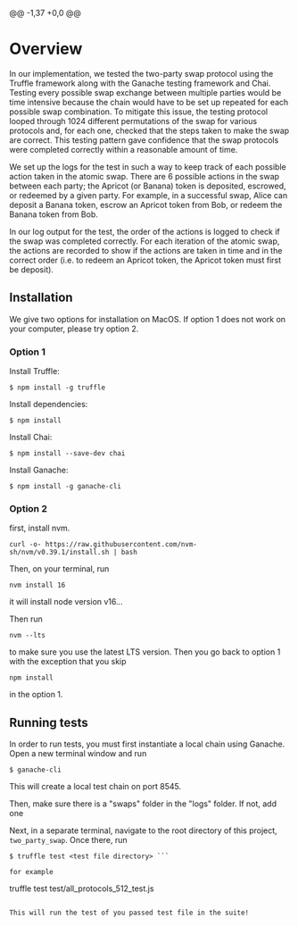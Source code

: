 @@ -1,37 +0,0 @@

# Overview

In our implementation, we tested the two-party swap protocol using the Truffle framework along with the Ganache testing framework and Chai. Testing every possible swap exchange between multiple parties would be time intensive because the chain would have to be set up repeated for each possible swap combination. To mitigate this issue, the testing protocol looped through 1024 different permutations of the swap for various protocols and, for each one, checked that the steps taken to make the swap are correct. This testing pattern gave confidence that the swap protocols were completed correctly within a reasonable amount of time.

We set up the logs for the test in such a way to keep track of each possible action taken in the atomic swap. There are 6 possible actions in the swap between each party; the Apricot (or Banana) token is deposited, escrowed, or redeemed by a given party. For example, in a successful swap, Alice can deposit a Banana token, escrow an Apricot token from Bob, or redeem the Banana token from Bob.

In our log output for the test, the order of the actions is logged to check if the swap was completed correctly. For each iteration of the atomic swap, the actions are recorded to show if the actions are taken in time and in the correct order (i.e. to redeem an Apricot token, the Apricot token must first be deposit).

## Installation

We give two options for installation on MacOS. If option 1 does not work on your computer, please try option 2.

### Option 1
Install Truffle:

```
$ npm install -g truffle
```

Install dependencies:

```
$ npm install
```

Install Chai:

```
$ npm install --save-dev chai
```

Install Ganache:

```
$ npm install -g ganache-cli
```

### Option 2

first, install nvm.

```
curl -o- https://raw.githubusercontent.com/nvm-sh/nvm/v0.39.1/install.sh | bash
```
Then, on your terminal, run

```
nvm install 16
```

it will install node version v16.*.*.

Then run 
```
nvm --lts
```
to make sure you use the latest LTS version. Then you go back to option 1 with the exception that you skip 
```
npm install 
``` 
in the option 1.

## Running tests

In order to run tests, you must first instantiate a local chain using Ganache. Open a new terminal window
and run

```
$ ganache-cli
```

This will create a local test chain on port 8545.

Then, make sure there is a "swaps" folder in the "logs" folder. If not, add one

Next, in a separate terminal, navigate to the root directory of this project, `two_party_swap`.
Once there, run

```
$ truffle test <test file directory> ```

for example
```
truffle test test/all_protocols_512_test.js
```

This will run the test of you passed test file in the suite!
